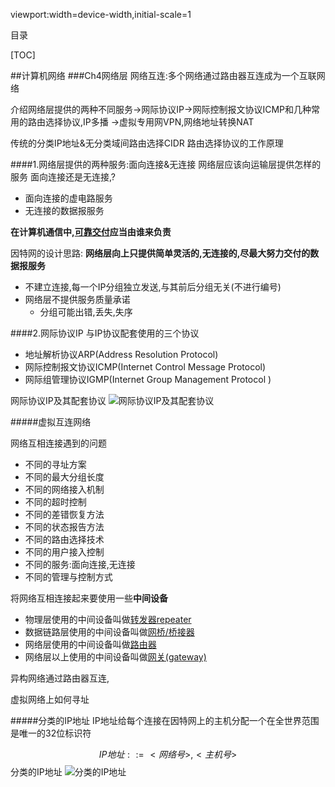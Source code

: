 viewport:width=device-width,initial-scale=1

目录

[TOC]

##计算机网络
###Ch4网络层
网络互连:多个网络通过路由器互连成为一个互联网络

介绍网络层提供的两种不同服务->网际协议IP->网际控制报文协议ICMP和几种常用的路由选择协议,IP多播
->虚拟专用网VPN,网络地址转换NAT

传统的分类IP地址&无分类域间路由选择CIDR
路由选择协议的工作原理

####1.网络层提供的两种服务:面向连接&无连接
网络层应该向运输层提供怎样的服务
面向连接还是无连接,?

+ 面向连接的虚电路服务
+ 无连接的数据报服务

**在计算机通信中,<u>可靠交付</u>应当由谁来负责**

因特网的设计思路:
**网络层向上只提供简单灵活的,无连接的,尽最大努力交付的数据报服务**

+ 不建立连接,每一个IP分组独立发送,与其前后分组无关(不进行编号)
+ 网络层不提供服务质量承诺
	- 分组可能出错,丢失,失序

####2.网际协议IP
与IP协议配套使用的三个协议

+ 地址解析协议ARP(Address Resolution Protocol)	
+ 网际控制报文协议ICMP(Internet Control Message Protocol)
+ 网际组管理协议IGMP(Internet Group Management Protocol )

网际协议IP及其配套协议
![网际协议IP及其配套协议][0]

#####虚拟互连网络

网络互相连接遇到的问题

+ 不同的寻址方案
+ 不同的最大分组长度
+ 不同的网络接入机制
+ 不同的超时控制
+ 不同的差错恢复方法
+ 不同的状态报告方法
+ 不同的路由选择技术
+ 不同的用户接入控制
+ 不同的服务:面向连接,无连接
+ 不同的管理与控制方式


将网络互相连接起来要使用一些**中间设备**

+ 物理层使用的中间设备叫做<u>转发器repeater</u>
+ 数据链路层使用的中间设备叫做<u>网桥/桥接器</u>
+ 网络层使用的中间设备叫做<u>路由器</u>
+ 网络层以上使用的中间设备叫做<u>网关(gateway)</u>

异构网络通过路由器互连,

虚拟网络上如何寻址

#####分类的IP地址
IP地址给每个连接在因特网上的主机分配一个在全世界范围是唯一的32位标识符

$$IP地址::={<网络号>,<主机号>}$$
分类的IP地址
![分类的IP地址][1]

[0]:http://cjhgo.sinaapp.com/CS/ComputerNetwork/images/internetlayer.gif
[1]:http://cjhgo.sinaapp.com/CS/ComputerNetwork/images/ipclass.gif
